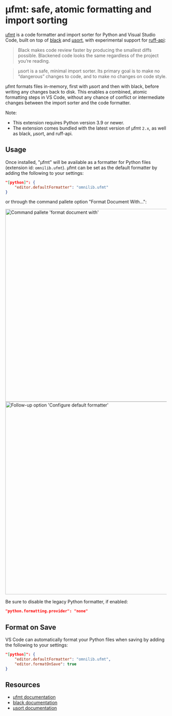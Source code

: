# µfmt: safe, atomic formatting and import sorting

[µfmt][] is a code formatter and import sorter for Python and Visual Studio Code,
built on top of [black][] and [µsort][], with experimental support for [ruff-api][]:

> Black makes code review faster by producing the smallest diffs possible.
  Blackened code looks the same regardless of the project you’re reading.

> μsort is a safe, minimal import sorter. Its primary goal is to make no “dangerous”
  changes to code, and to make no changes on code style.

µfmt formats files in-memory, first with µsort and then with black, before
writing any changes back to disk. This enables a combined, atomic formatting steps in
VS Code, without any chance of conflict or intermediate changes between the import
sorter and the code formatter.

Note:

- This extension requires Python version 3.9 or newer.
- The extension comes bundled with the latest version of µfmt `2.x`, as well
  as black, µsort, and ruff-api.

## Usage

Once installed, "µfmt" will be available as a formatter for Python files
(extension id: `omnilib.ufmt`).
µfmt can be set as the default formatter by adding the following to your settings:

```json
"[python]": {
    "editor.defaultFormatter": "omnilib.ufmt"
}
```

or through the command pallete option "Format Document With...":

<img alt="Command pallete 'format document with'" src="https://github.com/omnilib/vscode-ufmt/raw/main/enable-formatwith.png" width="600px" />

<img alt="Follow-up option 'Configure default formatter'" src="https://github.com/omnilib/vscode-ufmt/raw/main/enable-setdefault.png" width="600px" />

Be sure to disable the legacy Python formatter, if enabled:

```json
"python.formatting.provider": "none"
```

## Format on Save

VS Code can automatically format your Python files when saving by adding the following
to your settings:

```json
"[python]": {
    "editor.defaultFormatter": "omnilib.ufmt",
    "editor.formatOnSave": true
}
```

## Resources

- [µfmt documentation][µfmt]
- [black documentation][black]
- [µsort documentation][µsort]

[black]: https://black.rtfd.io
[µsort]: https://usort.rtfd.io
[µfmt]: https://ufmt.omnilib.dev
[ruff-api]: https://pypi.org/project/ruff-api/
